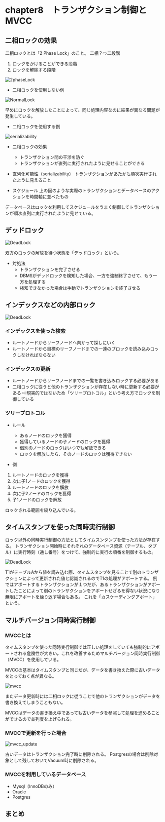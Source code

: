 # chapter8　トランザクション制御とMVCC

## 二相ロックの効果

二相ロックとは「2 Phase Lock」のこと。
二相？⇨二段階
1. ロックをかけることができる段階
2. ロックを解除する段階

![2phaseLock](img/2phaseLock.png)

- 二相ロックを使用しない例
 
![NormalLock](img/NormalLock.png)

早めにロックを解放したことによって、同じ処理内容なのに結果が異なる問題が発生している。

- 二相ロックを使用する例

![serializability](img/serializability.png)

- 二相ロックの効果
	- トランザクション間の干渉を防ぐ
	- トランザクションが直列に実行されたように見せることができる

- 直列化可能性（serializability）
トランザクションがあたかも順次実行されたように見えること

- スケジュール
上の図のような実際のトランザクションとデータベースのアクションを時間軸に並べたもの

データベースはロックを利用してスケジュールをうまく制御してトランザクションが順次直列に実行されたように見せている。



## デッドロック

![DeadLock](img/DeadLock.png)

双方のロックの解放を待つ状態を「デッドロック」という。

- 対処法
	- トランザクションを完了させる
	- DBMSがデッドロックを検知した場合、一方を強制終了させて、もう一方を処理する
	- 検知できなかった場合は手動でトランザクションを終了させる

## インデックスなどの内部ロック

![DeadLock](img/btree_index.png)


### インデックスを使った検索

- ルートノードからリーフノードへ向かって探しにいく
- ルートノードから目標のリーフノードまでの一連のブロックを読み込みロックしなければならない

### インデックスの更新

- ルートノードからリーフノードまでの一覧を書き込みロックする必要がある
- 二相ロックに従うと他のトランザクションが存在しない時に更新する必要がある
	⇨現実的ではないため「ツリープロトコル」という考え方でロックを制御している
    
### ツリープロトコル

- ルール
  - あるノードのロックを獲得
  - 獲得しているノードの子ノードのロックを獲得
  - 個別のノードのロックはいつでも解放できる
  - ロックを解放したら、そのノードのロックは獲得できない

- 例

1. ルートノードのロックを獲得
2. 次に子1ノードのロックを獲得
3. ルートノードのロックを解放
4. 次に子2ノードのロックを獲得
5. 子1ノードのロックを解放

ロックされる範囲を絞り込んでいる。

## タイムスタンプを使った同時実行制御

ロック以外の同時実行制御の方法としてタイムスンタンプを使った方法が存在する。
トランザクション開始時にそれぞれのデータベース資源（テーブル、タプル）に実行時刻（通し番号）をつけて、強制的に実行の順番を制御するもの。

![DeadLock](img/timestamp.png)

T1がテーブルAから値を読み込む際、タイムスタンプを見ることで別のトランザクションによって更新された値と認識されるのでT1の処理がアボートする。
例ではアボートするトランザクションが１つだが、あるトランザクションがアボートしたことによって別のトランザクションをアボートせざるを得ない状況になり無限にアボートを繰り返す場合もある。
これを「カスケーディングアボート」という。


## マルチバージョン同時実行制御

### MVCCとは

タイムスタンプを使った同時実行制御では正しい処理をしていても強制的にアボートされる危険性が大きい。これを改善するためマルチバージョン同時実行制御（MVCC）を使用している。

MVCCの基本はタイムスタンプと同じだが、データを書き換えた際に古いデータをとっておく点が異なる。

![mvcc](img/mvcc.png)

またデータ更新時には二相ロックに従うことで他のトランザクションがデータを書き換えてしまうこともない。

MVCCはデータの書き換え中であっても古いデータを参照して処理を進めることができるので並列度を上げられる。

### MVCCで更新を行った場合

![mvcc_update](img/mvcc_update.png)

古いデータはトランザクション完了時に削除される。
Postgresの場合は削除対象として残しておいてVacuum時に削除される。

### MVCCを利用しているデータベース
- Mysql（InnoDBのみ）
- Oracle
- Postgres


## まとめ